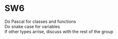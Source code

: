 # SW6

Do Pascal for classes and functions <br />
Do snake case for variables <br />
If other types arrise, discuss with the rest of the group <br />
